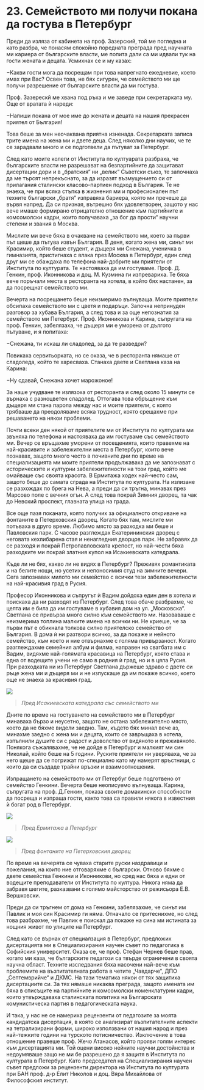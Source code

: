 # 23. Семейството ми получи покана да гостува в Петербург

Преди да изляза от кабинета на проф. Зазерский, той ме погледна и като разбра,
че понасям спокойно поредната преграда пред научната ми кариера от българските
власти, ме попита дали са ми идвали тук на гости жената и децата. Усмихнах се и
му казах:

&minus;Какви гости мога да посрещам при това напрегнато ежедневие, което имах при
    Вас? Освен това, не бях сигурен, че семейството ми ще получи разрешение от
    българските власти да ми гостува.

Проф. Зазерескй ме хвана под ръка и ме заведе при секретарката му. Още от
вратата ѝ нареди:

&minus;Напиши покана от мое име до жената и децата на нашия прекрасен приятел от
    България!

Това беше за мен неочаквана приятна изненада. Секретарката записа трите имена на
жена ми и двете деца. След няколко дни научих, че те се зарадвали много и се
подготвели да пътуват за Петербург.

След като моите колеги от Института по култуарата разбраха, че българските
власти не разрешават на безпартийните да защитават дисертации дори и в
„братския“ ни „велик“ Съветски съюз, те започнаха да ме търсят непрекъснато, за
да изразят възмущението си от прилагания сталински класово-партиен подход в
България. Те не знаеха, че при всяка стъпка в жизнения ми и професионален път
техните български „братя“ изправяха бариера, която ми пречеше да вървя напред.
Да си призная, вътрешно бях удовлетворен, защото у нас вече имаше формирано
отрицателно отношение към партийните и комсомолски кадри, които получаваха „за
бог да прости“ научни степени и звания в Москва.

Мислите ми вече бяха в очакване на семейството ми, което за първи път щеше да
пътува извън България. В деня, когато жена ми, синът ми Красимир, който беше
студент, и дъщеря ми Снежана, ученичка в гимназията, пристигнаха с влака през
Москва в Петербург, един след друг ми се обаждаха по телефона най-добрите ми
приятели от Института по културата. Те настояваха да им гостуваме. Проф. Д.
Генкин, проф. Иконникова и доц. М. Кузмина ги изпревариха. Те бяха вече поръчали
места в ресторанта на хотела, в който бях настанен, за да посрещнат семейството
ми.

Вечерта на посрещането беше неизмеримо вълнуваща. Моите приятели обсипаха
семейството ми с цветя и подаръци. Започна непринуден разговор за хубава
България, а след това и за още непознатия за семейството ми Петербург. Проф.
Иконникова и Карина, съпругата на проф. Генкин, забелязаха, че дъщеря ми е
уморена от дългото пътуване, и я попитаха:

&minus;Снежана, ти искаш ли сладолед, за да те разведри?

Повикаха сервитьорката, но се оказа, че в ресторанта нямаше от сладоледа, който
те харесваха. Станаха двете и Светлана каза на Карина:

&minus;Ну сдавай, Снежана хочет марожоное!

За наше учудване те излязоха от ресторанта и след около 15 минути се върнаха с
разноцветен сладолед. Оттогава това обръщение към дъщеря ми стана парола между
нас и моите приятели, с която трябваше да преодоляваме всяка трудност, която
срещахме при решаването на някои проблеми.

Почти всеки ден някой от приятелите ми от Института по културата ми звъняха по
телефона и настояваха да им гостуваме със семейството ми. Вечер се връщахме
уморени от посещенията, които правехме на най-красивите и забележителни места в
Петербург, които вече познавах, защото много често в почивните дни по време на
специализацията ми моите приятели продължаваха да ме запознават с историческите
и културни забележителности на този град, който ме омайваше със своята красота.
В Ермитажа ходех най-често сам, защото беше до самата сграда на Института по
културата. На излизане се разхождах по брега на Нева, а преди да си тръгна,
минавах през Марсово поле с вечния огън. А след това покрай Зимния дворец, та
чак до Невский проспект, главната улица на града.

Все още пазя поканата, която получих за официалното откриване на фонтаните в
Петерховския дворец. Когато бях там, мислите ми потъваха в друго време. Любимо
място за разходка ми беше и Павловския парк. С часове разглеждах Екатерининския
дворец с неговата кехлибарена стая и ненагледния дворцов парк. Не забравях да се
разходя и покрай Петропавловската крепост, но най-чести бяха разходките ми
покрай златния купол на Исакиевската катедрала.

Къде ли не бях, какво ли не видях в Петербург? Преживях романтиката и на белите
нощи, но усетих и непоносимия студ на зимните вечери. Сега запознавах милото ми
семейство с всички тези забележителности на най-красивия град в Русия.

Професор Иконникова и съпругът ѝ Вадим дойдоха един ден в хотела и поискаха да
ни разходят из Петербург. След това обаче разбрахме, че целта им е била да им
гостуваме в хубавия дом на ул. „Московска“. Светлана се привърза много силно към
семейството ми. Назоваваше с неизмерима топлина малките имена на всички ни. Не
криеше, че за първи път е обикнала толкова силно приятелско семейство от
България. В дома ѝ ни разтвори всичко, за да покаже и нейното семейство, към
което и ние отвърнахме с голяма привързаност. Когато разглеждахме семейния албум
и филма, направен на сватбата им с Вадим, видяхме най-голямата красавица на
Петербург, която става и една от водещите учени не само в родния ѝ град, но и в
цяла Русия. При разходката ни из Петербург Светлана държеше здраво с двете си
ръце жена ми и дъщеря ми и не изпускаше да им покаже всичко, което още не знаеха
за красивия град.

![](media/1c989c4f5d81029ca688a4617910f80b.jpg)

>   *Пред Исакиевската катедрала със семейството ми*

Дните по време на гостуването на семейството ми в Петербург минаваха бързо и
неусетно, защото не остана забележително място, което да не бяхме видели заедно.
Там, където бях минал вече аз, минахме заедно с жена ми и децата, които се
завръщаха в хотела, изпълнили душите си с радост и доволство от видяното и
преживяното. Понякога съжалявахме, че не дойде в Петербург и малкият ми син
Николай, който беше на 5 години. Руските приятели ни уверяваха, че за него щеше
да се погрижат по-специално като му намерят връстници, с които да си създаде
трайни връзки и взаимоотношения.

Изпращането на семейството ми от Петербуг беше подготвено от семейство Генкини.
Вечерта беше неописуемо вълнуваща. Карина, съпругата на проф. Д.Генкин, показа
своите домакински способности да посреща и изпраща гости, както това са правили
някога в известния ѝ богат род в Петербург.

![](media/0dc2764bb848fd30b73c86efd4a78260.png)

>   *Пред Ермитажа в Петербург*

![](media/583a4097908bb0c79ae6e90a51f273aa.png)

>   *Пред фонтаните на Петерховския дворец*

По време на вечерята се чуваха старите руски наздравици и пожелания, на които
ние отговаряхме с български. Отново бяхме с двете семейства Генкини и
Иконникови, но сред нас бяха и едни от водещите преподаватели от Института по
култура. Никога няма да забравя шегите, разказвани с голямо майсторство от
режисьора Е.В. Вершковски.

Преди да си тръгнем от дома на Генкини, забелязахме, че синът им Павлик и моя
син Красимир ги няма. Отначало се притеснихме, но след това разбрахме, че Павлик
е поискал да покаже на сина ми истината за нощния живот по улиците на Петербург.

След като се върнах от специалзация в Петербург, предложих дисертацията ми в
Специализирания научен съвет по педагогика в Софийския университет. Оказа се, че
проф. Стефан Чернев беше прав, когато ми каза, че българските педагози са твърде
ограничени в своята научна област. Техните изследвания бяха насочени най-вече
към проблемите на възпитателната работа в четите „Чавдарче“, ДПО „Септемврийче“
и ДКМС. На тази тематика някои от тях защитиха дисертациите си. За тях нямаше
никаква преграда, защото имената им бяха в списъците на партийните и комсомолски
номенклатурни кадри, които утвърждаваха сталинската политика на Българската
комунистическа партия в педагогическата наука.

И така, у нас не се намериха рецензенти от педагозите за моята кандидатска
дисертация, в която се анализират възпитателните аспекти на тетрализирани форми,
широко използвани от нашия народ и през най-тежките години на турското
потисничество. Изключение в това отношение правеше проф. Жечо Атанасов, който
прояви голям интерес към дисертацията ми. Той оцени високо нейните научни
достойнства и недоумяваше защо не ми бе разрешено да я защитя в Института по
културата в Петербург. Като председател на Специализирания научен съвет предложи
за рецензенти директора на Института по културата при БАН проф. д-р Елит Николов
и доц. Вяра Михайлова от Философския институт.

